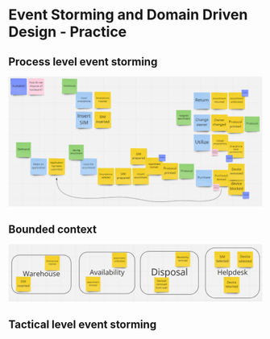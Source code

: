 # Event Storming and Domain Driven Design - Practice
## Process level event storming
![alt text](https://github.com/suligapawel/Phone-Registry-DDD-Practice/blob/master/Images/processLevel.png?raw=true)
## Bounded context
![alt text](https://github.com/suligapawel/Phone-Registry-DDD-Practice/blob/master/Images/boundedContexts.png?raw=true)
## Tactical level event storming
